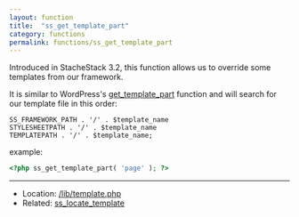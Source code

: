 ```yaml
---
layout: function
title:  "ss_get_template_part"
category: functions
permalink: functions/ss_get_template_part
---
```


Introduced in StacheStack 3.2, this function allows us to override some templates from our framework.

It is similar to WordPress's [get\_template\_part](http://codex.wordpress.org/Function_Reference/get_template_part) function and will search for our template file in this order:

```
SS_FRAMEWORK_PATH . '/' . $template_name
STYLESHEETPATH . '/' . $template_name
TEMPLATEPATH . '/' . $template_name;
```

example:

```php
<?php ss_get_template_part( 'page' ); ?>
```

<hr>

* Location: [/lib/template.php](https://github.com/StacheStack/StacheStack/blob/development/lib/template.php)
* Related: [ss\_locate\_template](/functions/ss_locate_template)